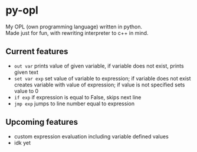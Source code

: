 # py-opl

My OPL (own programming language) written in python. <br>
Made just for fun, with rewriting interpreter to c++ in mind. <br>

## Current features

- `out var` prints value of given variable, if variable does not exist, prints given text
- `set var exp` set value of variable to expression; if variable does not exist creates variable with value of expression; if value is not specified sets value to 0
- `if exp` if expression is equal to False, skips next line
- `jmp exp` jumps to line number equal to expression

## Upcoming features

- custom expression evaluation including variable defined values
- idk yet
